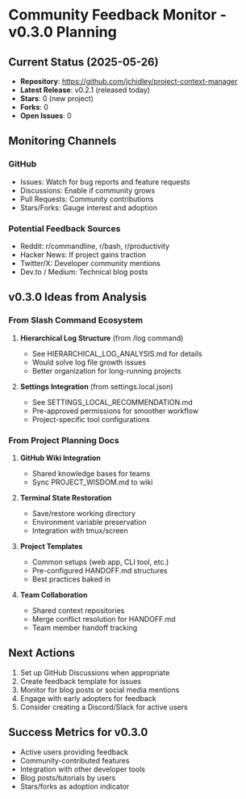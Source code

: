 # Community Feedback Monitor - v0.3.0 Planning

## Current Status (2025-05-26)

- **Repository**: https://github.com/jchidley/project-context-manager
- **Latest Release**: v0.2.1 (released today)
- **Stars**: 0 (new project)
- **Forks**: 0
- **Open Issues**: 0

## Monitoring Channels

### GitHub
- Issues: Watch for bug reports and feature requests
- Discussions: Enable if community grows
- Pull Requests: Community contributions
- Stars/Forks: Gauge interest and adoption

### Potential Feedback Sources
- Reddit: r/commandline, r/bash, r/productivity
- Hacker News: If project gains traction
- Twitter/X: Developer community mentions
- Dev.to / Medium: Technical blog posts

## v0.3.0 Ideas from Analysis

### From Slash Command Ecosystem
1. **Hierarchical Log Structure** (from /log command)
   - See HIERARCHICAL_LOG_ANALYSIS.md for details
   - Would solve log file growth issues
   - Better organization for long-running projects

2. **Settings Integration** (from settings.local.json)
   - See SETTINGS_LOCAL_RECOMMENDATION.md
   - Pre-approved permissions for smoother workflow
   - Project-specific tool configurations

### From Project Planning Docs
1. **GitHub Wiki Integration**
   - Shared knowledge bases for teams
   - Sync PROJECT_WISDOM.md to wiki

2. **Terminal State Restoration**
   - Save/restore working directory
   - Environment variable preservation
   - Integration with tmux/screen

3. **Project Templates**
   - Common setups (web app, CLI tool, etc.)
   - Pre-configured HANDOFF.md structures
   - Best practices baked in

4. **Team Collaboration**
   - Shared context repositories
   - Merge conflict resolution for HANDOFF.md
   - Team member handoff tracking

## Next Actions

1. Set up GitHub Discussions when appropriate
2. Create feedback template for issues
3. Monitor for blog posts or social media mentions
4. Engage with early adopters for feedback
5. Consider creating a Discord/Slack for active users

## Success Metrics for v0.3.0

- Active users providing feedback
- Community-contributed features
- Integration with other developer tools
- Blog posts/tutorials by users
- Stars/forks as adoption indicator